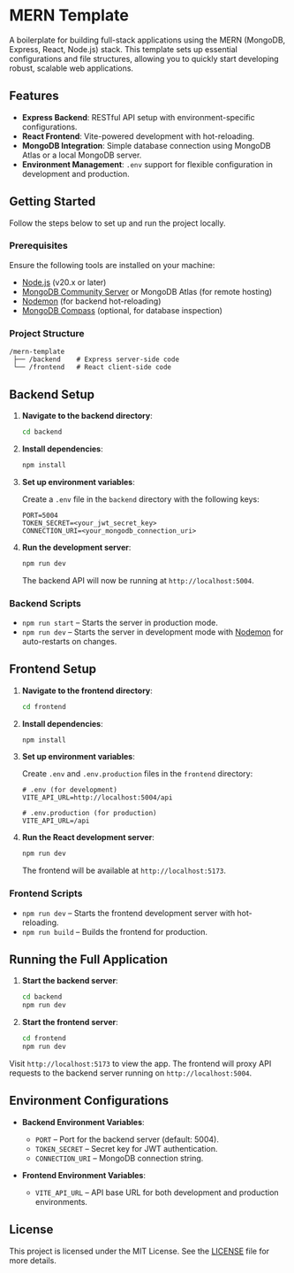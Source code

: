 # MERN Template

A boilerplate for building full-stack applications using the MERN (MongoDB, Express, React, Node.js) stack. This template sets up essential configurations and file structures, allowing you to quickly start developing robust, scalable web applications.

## Features

- **Express Backend**: RESTful API setup with environment-specific configurations.
- **React Frontend**: Vite-powered development with hot-reloading.
- **MongoDB Integration**: Simple database connection using MongoDB Atlas or a local MongoDB server.
- **Environment Management**: `.env` support for flexible configuration in development and production.

## Getting Started

Follow the steps below to set up and run the project locally.

### Prerequisites

Ensure the following tools are installed on your machine:

- [Node.js](https://nodejs.org/) (v20.x or later)
- [MongoDB Community Server](https://www.mongodb.com/) or MongoDB Atlas (for remote hosting)
- [Nodemon](https://www.npmjs.com/package/nodemon) (for backend hot-reloading)
- [MongoDB Compass](https://www.mongodb.com/products/tools/compass) (optional, for database inspection)

### Project Structure

```plaintext
/mern-template
 ├── /backend    # Express server-side code
 └── /frontend   # React client-side code
```

## Backend Setup

1. **Navigate to the backend directory**:

    ```bash
    cd backend
    ```

2. **Install dependencies**:

    ```bash
    npm install
    ```

3. **Set up environment variables**:

   Create a `.env` file in the `backend` directory with the following keys:

    ```plaintext
    PORT=5004
    TOKEN_SECRET=<your_jwt_secret_key>
    CONNECTION_URI=<your_mongodb_connection_uri>
    ```

4. **Run the development server**:

    ```bash
    npm run dev
    ```

   The backend API will now be running at `http://localhost:5004`.

### Backend Scripts

- `npm run start` – Starts the server in production mode.
- `npm run dev` – Starts the server in development mode with [Nodemon](https://www.npmjs.com/package/nodemon) for auto-restarts on changes.

## Frontend Setup

1. **Navigate to the frontend directory**:

    ```bash
    cd frontend
    ```

2. **Install dependencies**:

    ```bash
    npm install
    ```

3. **Set up environment variables**:

   Create `.env` and `.env.production` files in the `frontend` directory:

    ```plaintext
    # .env (for development)
    VITE_API_URL=http://localhost:5004/api

    # .env.production (for production)
    VITE_API_URL=/api
    ```

4. **Run the React development server**:

    ```bash
    npm run dev
    ```

   The frontend will be available at `http://localhost:5173`.

### Frontend Scripts

- `npm run dev` – Starts the frontend development server with hot-reloading.
- `npm run build` – Builds the frontend for production.

## Running the Full Application

1. **Start the backend server**:

    ```bash
    cd backend
    npm run dev
    ```

2. **Start the frontend server**:

    ```bash
    cd frontend
    npm run dev
    ```

Visit `http://localhost:5173` to view the app. The frontend will proxy API requests to the backend server running on `http://localhost:5004`.

## Environment Configurations

- **Backend Environment Variables**:
  - `PORT` – Port for the backend server (default: 5004).
  - `TOKEN_SECRET` – Secret key for JWT authentication.
  - `CONNECTION_URI` – MongoDB connection string.

- **Frontend Environment Variables**:
  - `VITE_API_URL` – API base URL for both development and production environments.

## License

This project is licensed under the MIT License. See the [LICENSE](./LICENSE) file for more details.
